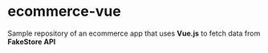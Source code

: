 # ecommerce-vue

Sample repository of an ecommerce app that uses **Vue.js** to fetch data from **FakeStore API**